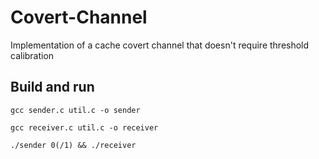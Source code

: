 # Covert-Channel
Implementation of a cache covert channel that doesn't require threshold calibration 

## Build and run

`gcc sender.c util.c -o sender`

`gcc receiver.c util.c -o receiver`

`./sender 0(/1) && ./receiver`

